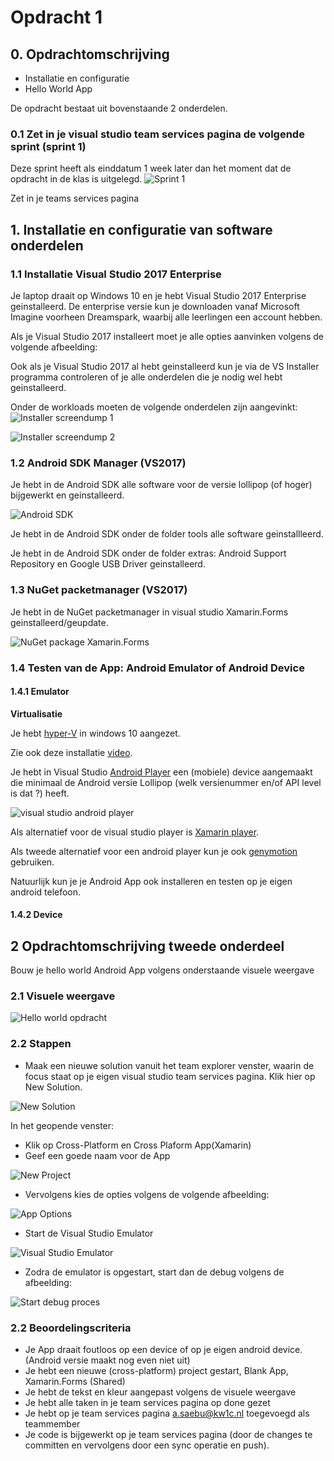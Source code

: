 # Opdracht 1

## 0. Opdrachtomschrijving

- Installatie en configuratie
- Hello World App

De opdracht bestaat uit bovenstaande 2 onderdelen. 

### 0.1 Zet in je visual studio team services pagina de volgende sprint (sprint 1)

Deze sprint heeft als einddatum 1 week later dan het moment dat de opdracht in de klas is uitgelegd.
![Sprint 1](https://github.com/ictacademiekw1c/opdrachten-repository/blob/master/xamarin/images/sprint1.png?raw=true)

Zet in je teams services pagina 

## 1. Installatie en configuratie van software onderdelen 

### 1.1 Installatie Visual Studio 2017 Enterprise

Je laptop draait op Windows 10 en je hebt Visual Studio 2017 Enterprise geinstalleerd.
De enterprise versie kun je downloaden vanaf Microsoft Imagine voorheen Dreamspark, waarbij alle leerlingen een account hebben.

Als je Visual Studio 2017 installeert moet je alle opties aanvinken volgens de volgende afbeelding:

Ook als je Visual Studio 2017 al hebt geinstalleerd kun je via de VS Installer programma controleren of je alle onderdelen die je nodig wel hebt geinstalleerd.

Onder de workloads moeten de volgende onderdelen zijn aangevinkt:
![Installer screendump 1](https://github.com/ictacademiekw1c/opdrachten-repository/blob/master/xamarin/images/installer1.png?raw=true)

![Installer screendump 2](https://github.com/ictacademiekw1c/opdrachten-repository/blob/master/xamarin/images/installer2.png?raw=true)

### 1.2 Android SDK Manager (VS2017)

Je hebt in de Android SDK alle software voor de versie lollipop (of hoger) bijgewerkt en geinstalleerd.

![Android SDK](https://github.com/ictacademiekw1c/opdrachten-repository/blob/master/xamarin/images/androidsdk.jpg?raw=true)

Je hebt in de Android SDK onder de folder tools alle software geinstallleerd.

Je hebt in de Android SDK onder de folder extras: Android Support Repository en Google USB Driver geinstalleerd.

### 1.3 NuGet packetmanager (VS2017)

Je hebt in de NuGet packetmanager in visual studio Xamarin.Forms geinstalleerd/geupdate.

![NuGet package Xamarin.Forms](https://github.com/ictacademiekw1c/opdrachten-repository/blob/master/xamarin/images/xamforms.jpg?raw=true)

### 1.4 Testen van de App: Android Emulator of Android Device
 
#### 1.4.1 Emulator

__Virtualisatie__

Je hebt [hyper-V](https://msdn.microsoft.com/nl-nl/virtualization/hyperv_on_windows/quick_start/walkthrough_install) in windows 10 aangezet.

Zie ook deze installatie [video](https://developer.xamarin.com/videos/?v=Installing_Xamarin_on_Windows).

Je hebt in Visual Studio [Android Player](https://www.visualstudio.com/en-us/features/msft-android-emulator-vs.aspx) een (mobiele) device aangemaakt die minimaal de Android versie Lollipop (welk versienummer en/of API level is dat ?) heeft.

![visual studio android player](https://github.com/ictacademiekw1c/opdrachten-repository/blob/master/xamarin/images/vsplayer.jpg?raw=true)

Als alternatief voor de visual studio player is [Xamarin  player](https://developer.xamarin.com/releases/android/android-player/).

Als tweede alternatief voor een android player kun je ook [genymotion](https://www.genymotion.com/thank-you-freemium/) gebruiken.

Natuurlijk kun je je Android App ook installeren en testen op je eigen android telefoon.


#### 1.4.2 Device

## 2 Opdrachtomschrijving tweede onderdeel

Bouw je hello world Android App volgens onderstaande visuele weergave
 
### 2.1 Visuele weergave

![Hello world opdracht](https://github.com/ictacademiekw1c/opdrachten-repository/blob/master/xamarin/images/helloworld.jpg?raw=true)

### 2.2 Stappen

- Maak een nieuwe solution vanuit het team explorer venster, waarin de focus staat op je eigen visual studio team services pagina. 
Klik hier op New Solution.

![New Solution](https://github.com/ictacademiekw1c/opdrachten-repository/blob/master/xamarin/images/newsolution.png?raw=true)

In het geopende venster:
- Klik op Cross-Platform en Cross Plaform App(Xamarin)
- Geef een goede naam voor de App

![New Project](https://github.com/ictacademiekw1c/opdrachten-repository/blob/master/xamarin/images/newproject.png?raw=true)

- Vervolgens kies de opties volgens de volgende afbeelding:

![App Options](https://github.com/ictacademiekw1c/opdrachten-repository/blob/master/xamarin/images/appoptions.png?raw=true)
 
- Start de Visual Studio Emulator

![Visual Studio Emulator](https://github.com/ictacademiekw1c/opdrachten-repository/blob/master/xamarin/images/vsemulator.png?raw=true)

- Zodra de emulator is opgestart, start dan de debug volgens de afbeelding:

![Start debug proces](https://github.com/ictacademiekw1c/opdrachten-repository/blob/master/xamarin/images/startdebug.png?raw=true)

### 2.2 Beoordelingscriteria

- Je App draait foutloos op een device of op je eigen android device. (Android versie maakt nog even niet uit)
- Je hebt een nieuwe (cross-platform) project gestart, Blank App, Xamarin.Forms (Shared)
- Je hebt de tekst en kleur aangepast volgens de visuele weergave
- Je hebt alle taken in je team services pagina op done gezet
- Je hebt op je team services pagina a.saebu@kw1c.nl toegevoegd als teammember
- Je code is bijgewerkt op je team services pagina (door de changes te committen en vervolgens door een sync operatie en push).
